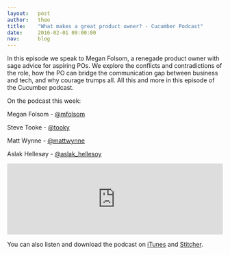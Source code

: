 ```yaml
---
layout:   post
author:   theo
title:    "What makes a great product owner? - Cucumber Podcast"
date:     2016-02-01 09:00:00
nav:      blog
---
```


In this episode we speak to Megan Folsom, a renegade product owner with sage advice for aspiring POs. We explore the conflicts and contradictions of the role, how the PO can bridge the communication gap between business and tech, and why courage trumps all. All this and more in this episode of the Cucumber podcast.

On the podcast this week:

Megan Folsom - [@mfolsom](https://twitter.com/mfolsom)

Steve Tooke - [@tooky](https://twitter.com/tooky)

Matt Wynne - [@mattwynne](https://twitter.com/mattwynne)

Aslak Hellesøy - [@aslak_hellesoy](https://twitter.com/aslak_hellesoy)

<iframe width="100%" height="166" scrolling="no" frameborder="no" src="https://w.soundcloud.com/player/?url=https%3A//api.soundcloud.com/tracks/243854798&amp;color=ff5500&amp;auto_play=false&amp;hide_related=false&amp;show_comments=true&amp;show_user=true&amp;show_reposts=false"></iframe>

You can also listen and download the podcast on [iTunes](https://itunes.apple.com/gb/podcast/cucumber-podcast-rss/id1078896635) and [Stitcher](http://www.stitcher.com/s?fid=81999&refid=stpr).
